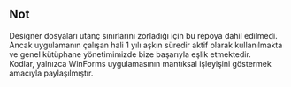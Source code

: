 ## Not

Designer dosyaları utanç sınırlarını zorladığı için bu repoya dahil edilmedi.
Ancak uygulamanın çalışan hali 1 yılı aşkın süredir aktif olarak kullanılmakta ve genel kütüphane yönetimimizde bize başarıyla eşlik etmektedir.  
Kodlar, yalnızca WinForms uygulamasının mantıksal işleyişini göstermek amacıyla paylaşılmıştır.
